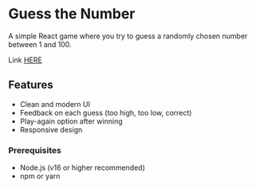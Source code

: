 # Guess the Number

A simple React game where you try to guess a randomly chosen number between 1 and 100.

Link [HERE](https://heisenbergx98.github.io/guess-the-number/)

## Features
- Clean and modern UI
- Feedback on each guess (too high, too low, correct)
- Play-again option after winning
- Responsive design

### Prerequisites
- Node.js (v16 or higher recommended)
- npm or yarn
